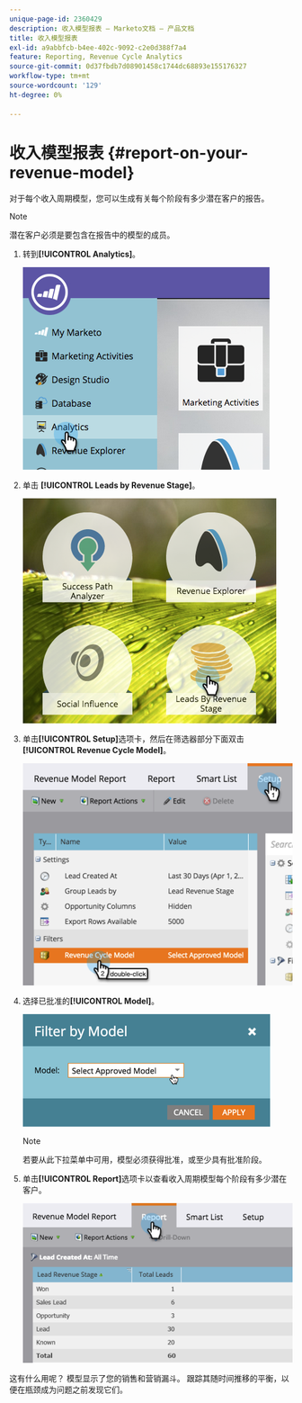 ```yaml
---
unique-page-id: 2360429
description: 收入模型报表 — Marketo文档 — 产品文档
title: 收入模型报表
exl-id: a9abbfcb-b4ee-402c-9092-c2e0d388f7a4
feature: Reporting, Revenue Cycle Analytics
source-git-commit: 0d37fbdb7d08901458c1744dc68893e155176327
workflow-type: tm+mt
source-wordcount: '129'
ht-degree: 0%

---
```


# 收入模型报表 {#report-on-your-revenue-model}

对于每个收入周期模型，您可以生成有关每个阶段有多少潜在客户的报告。

>[!NOTE]
>
>潜在客户必须是要包含在报告中的模型的成员。

1. 转到&#x200B;**[!UICONTROL Analytics]**。

   ![](assets/image2015-4-29-16-3a8-3a14.png)

1. 单击 **[!UICONTROL Leads by Revenue Stage]**。

   ![](assets/image2015-4-29-16-3a15-3a3.png)

1. 单击&#x200B;**[!UICONTROL Setup]**&#x200B;选项卡，然后在筛选器部分下面双击&#x200B;**[!UICONTROL Revenue Cycle Model]**。

   ![](assets/image2015-4-29-16-3a37-3a57.png)

1. 选择已批准的&#x200B;**[!UICONTROL Model]**。

   ![](assets/image2015-4-29-16-3a40-3a34.png)

   >[!NOTE]
   >
   >若要从此下拉菜单中可用，模型必须获得批准，或至少具有批准阶段。

1. 单击&#x200B;**[!UICONTROL Report]**&#x200B;选项卡以查看收入周期模型每个阶段有多少潜在客户。

   ![](assets/image2015-4-29-16-3a51-3a29.png)

这有什么用呢？ 模型显示了您的销售和营销漏斗。 跟踪其随时间推移的平衡，以便在瓶颈成为问题之前发现它们。
